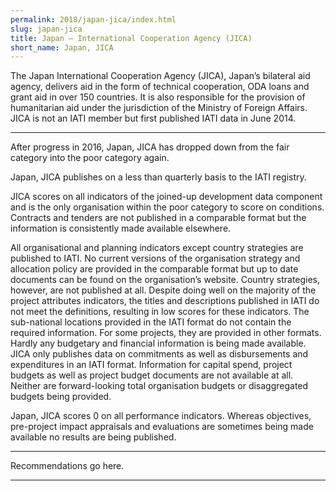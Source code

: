 ```yaml
---
permalink: 2018/japan-jica/index.html
slug: japan-jica
title: Japan – International Cooperation Agency (JICA)
short_name: Japan, JICA
---
```


The Japan International Cooperation Agency (JICA), Japan’s bilateral aid agency, delivers aid in the form of technical cooperation, ODA loans and grant aid in over 150 countries. It is also responsible for the provision of humanitarian aid under the jurisdiction of the Ministry of Foreign Affairs. JICA is not an IATI member but first published IATI data in June 2014.

---

After progress in 2016, Japan, JICA has dropped down from the fair category into the poor category again.

Japan, JICA publishes on a less than quarterly basis to the IATI registry. 

JICA scores on all indicators of the joined-up development data component and is the only organisation within the poor category to score on conditions. Contracts and tenders are not published in a comparable format but the information is consistently made available elsewhere. 

All organisational and planning indicators except country strategies are published to IATI. No current versions of the organisation strategy and allocation policy are provided in the comparable format but up to date documents can be found on the organisation’s website. Country strategies, however, are not published at all. 
Despite doing well on the majority of the project attributes indicators, the titles and descriptions published in IATI do not meet the definitions, resulting in low scores for these indicators. The sub-national locations provided in the IATI format do not contain the required information. For some projects, they are provided in other formats. 
Hardly any budgetary and financial information is being made available. JICA only publishes data on commitments as well as disbursements and expenditures in an IATI format. Information for capital spend, project budgets as well as project budget documents are not available at all. Neither are forward-looking total organisation budgets or disaggregated budgets being provided.
 
Japan, JICA scores 0 on all performance indicators. Whereas objectives, pre-project impact appraisals and evaluations are sometimes being made available no results are being published. 


---

Recommendations go here.

---

